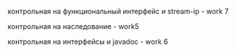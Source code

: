 контрольная на функциональный интерфейс и stream-ip - work 7

контрольная на наследование - work5

контрольная на интерфейсы и javadoc - work 6 
